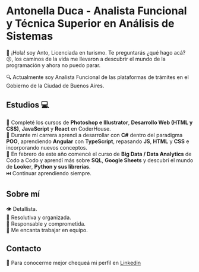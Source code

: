 # Antonella Duca - Analista Funcional y Técnica Superior en Análisis de Sistemas
👋 ¡Hola! soy Anto, Licenciada en turismo. Te preguntarás ¿qué hago acá? :confused:, los caminos de la vida me llevaron a descubrir el mundo de la programación y ahora no puedo parar.

:mag: Actualmente soy Analista Funcional de las plataformas de trámites en el Gobierno de la Ciudad de Buenos Aires.

## Estudios :computer:
:pushpin: Completé los cursos de **Photoshop e Illustrator**, **Desarrollo Web (HTML y CSS)**, **JavaScript** y **React** en CoderHouse.<br>
:pushpin: Durante mi carrera aprendí a desarrollar con **C#** dentro del paradigma **POO**, aprendiendo **Angular** con **TypeScript**, repasando **JS**, **HTML** y **CSS** e incorporando nuevos conceptos.<br>
:pushpin: En febrero de este año comencé el curso de **Big Data / Data Analytics** de Codo a Codo y aprendí más sobre **SQL**, **Google Sheets** y descubrí el mundo de **Looker**, **Python y sus librerías**.<br>
:next_track_button: Continuar aprendiendo siempre.

## Sobre mí
:eye: Detallista.<br>
:jigsaw: Resolutiva y organizada.<br>
:1st_place_medal: Responsable y comprometida. <br>
:heart_decoration: Me encanta trabajar en equipo.

## Contacto
:incoming_envelope: Para conocerme mejor chequeá mi perfil en [Linkedin](https://www.linkedin.com/in/antonella-duca/)

<!---
anto-duca/anto-duca is a special ✨ repository because its `README.md` (this file) appears on your GitHub profile.
You can click the Preview link to take a look at your changes.
--->
